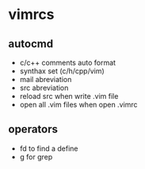 # vimrcs
## autocmd
   - c/c++ comments auto format
   - synthax set (c/h/cpp/vim)
   - mail abreviation
   - src abreviation
   - reload src when write .vim file
   - open all .vim files when open .vimrc
   
## operators
   - fd to find a define
   - g for grep
